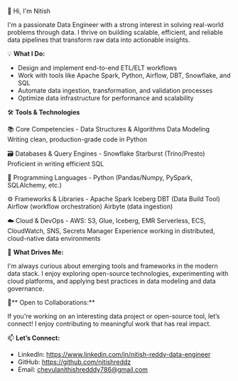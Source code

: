 👋 Hi, I'm Nitish

I'm a passionate Data Engineer with a strong interest in solving real-world problems through data. I thrive on building scalable, efficient, and reliable data pipelines that transform raw data into actionable insights.


💡 **What I Do:**

* Design and implement end-to-end ETL/ELT workflows
* Work with tools like Apache Spark, Python, Airflow, DBT, Snowflake, and SQL
* Automate data ingestion, transformation, and validation processes
* Optimize data infrastructure for performance and scalability


🛠️ **Tools & Technologies**

  📚 Core Competencies - 
  Data Structures & Algorithms
  Data Modeling
  Writing clean, production-grade code in Python
  
  🗃️ Databases & Query Engines - 
  Snowflake
  Starburst (Trino/Presto)
  Proficient in writing efficient SQL
  
  🐍 Programming Languages - 
  Python (Pandas/Numpy, PySpark, SQLAlchemy, etc.)


  ⚙️ Frameworks & Libraries - 
  Apache Spark
  Iceberg
  DBT (Data Build Tool)
  Airflow (workflow orchestration)
  Airbyte (data ingestion)
  
  ☁️ Cloud & DevOps - 
  AWS: S3, Glue, Iceberg, EMR Serverless, ECS, CloudWatch, SNS, Secrets Manager
  Experience working in distributed, cloud-native data environments


🚀 **What Drives Me:**

I'm always curious about emerging tools and frameworks in the modern data stack. I enjoy exploring open-source technologies, experimenting with cloud platforms, and applying best practices in data modeling and data governance.


🤝** Open to Collaborations:**

If you're working on an interesting data project or open-source tool, let’s connect! I enjoy contributing to meaningful work that has real impact.


📫 **Let’s Connect:**

* LinkedIn: https://www.linkedin.com/in/nitish-reddy-data-engineer
* GitHub: https://github.com/nitishreddz
* Email: chevulanithishredddy786@gmail.com
